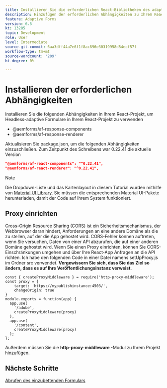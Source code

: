 ```yaml
---
title: Installieren Sie die erforderlichen React-Bibliotheken des adaptiven Formulars
description: Hinzufügen der erforderlichen Abhängigkeiten zu Ihrem React-Projekt
feature: Adaptive Forms
version: 6.5
kt: 13285
topic: Development
role: User
level: Intermediate
source-git-commit: 6aa3dff44a7e6f1f8ac896e30319958d84ecf57f
workflow-type: tm+mt
source-wordcount: '209'
ht-degree: 0%

---
```



# Installieren der erforderlichen Abhängigkeiten

Installieren Sie die folgenden Abhängigkeiten in Ihrem React-Projekt, um Headless-adaptive Formulare in Ihrem React-Projekt zu verwenden

* @aemforms/af-response-components
* @aemforms/af-response-renderer

Aktualisieren Sie package.json, um die folgenden Abhängigkeiten einzuschließen. Zum Zeitpunkt des Schreibens war 0.22.41 die aktuelle Version

```json
"@aemforms/af-react-components": "^0.22.41",
"@aemforms/af-react-renderer": "^0.22.41",
```

>[!NOTE]
>
>Die Dropdown-Liste und das Kartenlayout in diesem Tutorial wurden mithilfe von [Material UI Library](https://mui.com/). Sie müssen die entsprechenden Material UI-Pakete herunterladen, damit der Code auf Ihrem System funktioniert.

## Proxy einrichten

Cross-Origin Resource Sharing (CORS) ist ein Sicherheitsmechanismus, der Webbrowser daran hindert, Anforderungen an eine andere Domäne als die zu stellen, auf der die App gehostet wird. CORS-Fehler können auftreten, wenn Sie versuchen, Daten von einer API abzurufen, die auf einer anderen Domäne gehostet wird. Wenn Sie einen Proxy einrichten, können Sie CORS-Einschränkungen umgehen und über Ihre React-App Anfragen an die API richten. Ich habe den folgenden Code in einer Datei namens setUpProxy.js im Ordner src verwendet. **Vergewissern Sie sich, dass Sie das Ziel so ändern, dass es auf Ihre Veröffentlichungsinstanz verweist.**

```
const { createProxyMiddleware } = require('http-proxy-middleware');
const proxy = {
    target: 'https://mypublishinstance:4503/',
    changeOrigin: true
}
module.exports = function(app) {
  app.use(
    '/adobe',
    createProxyMiddleware(proxy)
  ),
  app.use(
    '/content',
    createProxyMiddleware(proxy)
  );
};
```

Außerdem müssen Sie die **http-proxy-middleware** -Modul zu Ihrem Projekt hinzufügen.

## Nächste Schritte

[Abrufen des einzubettenden Formulars](./fetch-the-form.md)